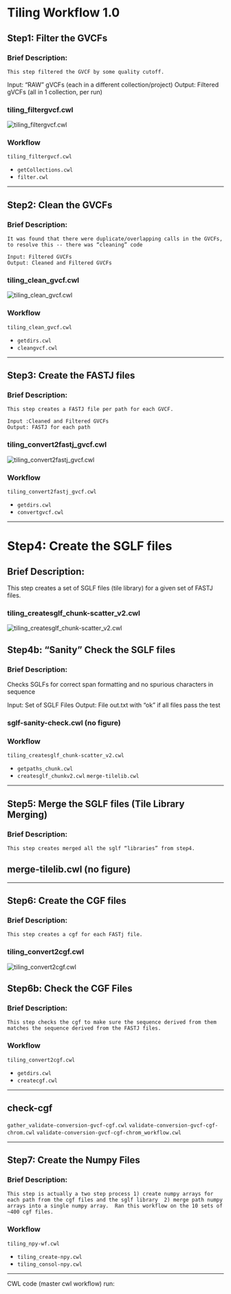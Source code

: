 # Tiling Workflow 1.0

## Step1: Filter the GVCFs
### Brief Description:
    This step filtered the GVCF by some quality cutoff.

Input: “RAW” gVCFs (each in a different collection/project)
Output: Filtered gVCFs (all in 1 collection, per run)

### tiling_filtergvcf.cwl
![tiling_filtergvcf.cwl](tiling_filtergvcf.cwl.png)


### Workflow
`tiling_filtergvcf.cwl`
  - `getCollections.cwl`
  - `filter.cwl`

----

## Step2: Clean the GVCFs

### Brief Description:
    It was found that there were duplicate/overlapping calls in the GVCFs, to resolve this -- there was “cleaning” code

    Input: Filtered GVCFs
    Output: Cleaned and Filtered GVCFs

### tiling_clean_gvcf.cwl
![tiling_clean_gvcf.cwl](tiling_clean_gvcf.cwl.png)

### Workflow
`tiling_clean_gvcf.cwl`
  - `getdirs.cwl`
  - `cleangvcf.cwl`
----

## Step3:  Create the FASTJ files

### Brief Description:
    This step creates a FASTJ file per path for each GVCF.  

    Input :Cleaned and Filtered GVCFs
    Output: FASTJ for each path

### tiling_convert2fastj_gvcf.cwl
![tiling_convert2fastj_gvcf.cwl](tiling_convert2fastj_gvcf.cwl.png)

### Workflow
`tiling_convert2fastj_gvcf.cwl`
  - `getdirs.cwl`
  - `convertgvcf.cwl`

----

# Step4: Create the SGLF files
## Brief Description:
  This step creates a set of SGLF files (tile library) for a given set of FASTJ files.

### tiling_createsglf_chunk-scatter_v2.cwl
![tiling_createsglf_chunk-scatter_v2.cwl](tiling_createsglf_chunk-scatter_v2.cwl.png)

## Step4b:  “Sanity” Check the SGLF files
### Brief Description:
  Checks SGLFs for correct span formatting and no spurious characters in sequence

  Input: Set of SGLF Files
  Output: File out.txt with “ok” if all files pass the test

### sglf-sanity-check.cwl (no figure)

### Workflow
`tiling_createsglf_chunk-scatter_v2.cwl`
  - `getpaths_chunk.cwl`
  - `createsglf_chunkv2.cwl`
`merge-tilelib.cwl`

----

## Step5:  Merge the SGLF files (Tile Library Merging)
### Brief Description:
    This step creates merged all the sglf “libraries” from step4.

## merge-tilelib.cwl (no figure)

----

## Step6:  Create the CGF files
### Brief Description:
    This step creates a cgf for each FASTj file.

### tiling_convert2cgf.cwl
![tiling_convert2cgf.cwl](tiling_convert2cgf.cwl.png)

## Step6b:  Check the CGF Files

### Brief Description:
    This step checks the cgf to make sure the sequence derived from them matches the sequence derived from the FASTJ files.  

### Workflow
`tiling_convert2cgf.cwl`
  - `getdirs.cwl`
  - `createcgf.cwl`

  ---

## check-cgf
`gather_validate-conversion-gvcf-cgf.cwl`
`validate-conversion-gvcf-cgf-chrom.cwl`
`validate-conversion-gvcf-cgf-chrom_workflow.cwl`

----

## Step7: Create the Numpy Files

### Brief Description:
    This step is actually a two step process 1) create numpy arrays for each path from the cgf files and the sglf library  2) merge path numpy arrays into a single numpy array.  Ran this workflow on the 10 sets of ~400 cgf files.  

### Workflow
`tiling_npy-wf.cwl`
  - `tiling_create-npy.cwl`
  - `tiling_consol-npy.cwl`

----

CWL code (master cwl workflow) run:
